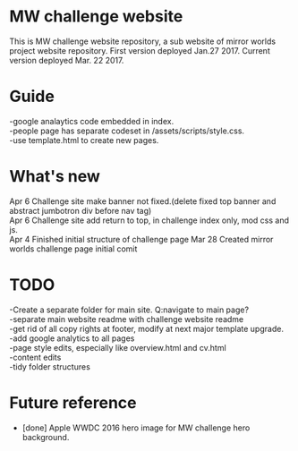 # MW challenge website
This is MW challenge website repository, a sub website of mirror worlds project website repository. 
First version deployed Jan.27 2017. Current version deployed Mar. 22 2017.

# Guide 

-google analaytics code embedded in index.  
-people page has separate codeset in /assets/scripts/style.css.  
-use template.html to create new pages. 

# What's new
Apr 6 Challenge site make banner not fixed.(delete fixed top banner and abstract jumbotron div before nav tag)    
Apr 6 Challenge site add return to top, in challenge index only, mod css and js.  
Apr 4 Finished initial structure of challenge page
Mar 28 Created mirror worlds challenge page initial comit 

# TODO

-Create a separate folder for main site. Q:navigate to main page?  
-separate main website readme with challenge website readme  
-get rid of all copy rights at footer, modify at next major template upgrade.  
-add google analytics to all pages  
-page style edits, especially like overview.html and cv.html  
-content edits  
-tidy folder structures

# Future reference

- [done] Apple WWDC 2016 hero image for MW challenge hero background.




